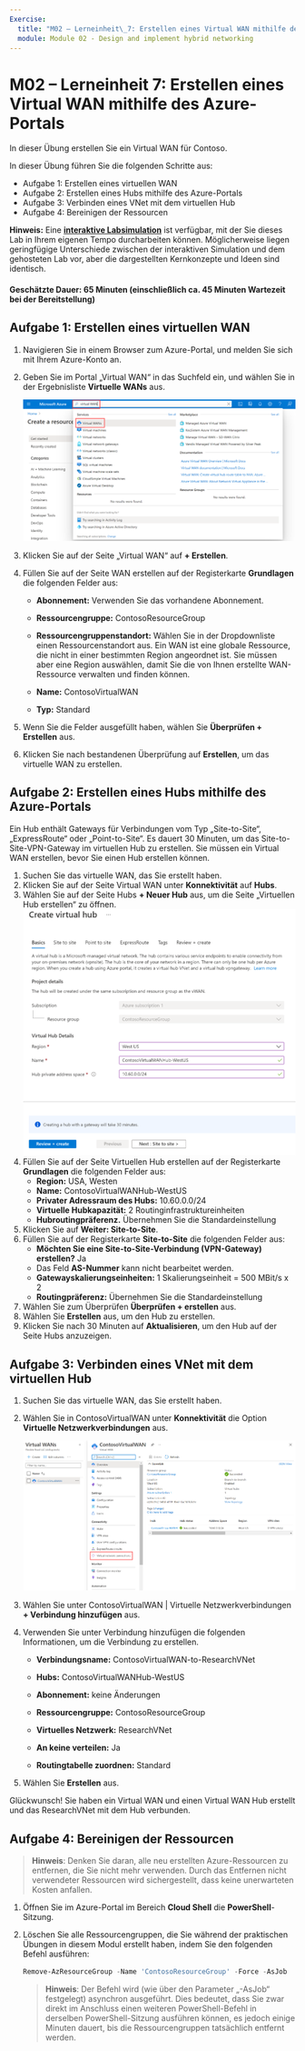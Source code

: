 ```yaml
---
Exercise:
  title: "M02 – Lerneinheit\_7: Erstellen eines Virtual WAN mithilfe des Azure-Portals"
  module: Module 02 - Design and implement hybrid networking
---
```


# M02 – Lerneinheit 7: Erstellen eines Virtual WAN mithilfe des Azure-Portals


In dieser Übung erstellen Sie ein Virtual WAN für Contoso.

In dieser Übung führen Sie die folgenden Schritte aus:

+ Aufgabe 1: Erstellen eines virtuellen WAN
+ Aufgabe 2: Erstellen eines Hubs mithilfe des Azure-Portals
+ Aufgabe 3: Verbinden eines VNet mit dem virtuellen Hub
+ Aufgabe 4: Bereinigen der Ressourcen

**Hinweis:** Eine **[interaktive Labsimulation](https://mslabs.cloudguides.com/guides/AZ-700%20Lab%20Simulation%20-%20Create%20a%20virtual%20WAN%20using%20the%20Azure%20portal)** ist verfügbar, mit der Sie dieses Lab in Ihrem eigenen Tempo durcharbeiten können. Möglicherweise liegen geringfügige Unterschiede zwischen der interaktiven Simulation und dem gehosteten Lab vor, aber die dargestellten Kernkonzepte und Ideen sind identisch.

#### Geschätzte Dauer: 65 Minuten (einschließlich ca. 45 Minuten Wartezeit bei der Bereitstellung)

## Aufgabe 1: Erstellen eines virtuellen WAN

1. Navigieren Sie in einem Browser zum Azure-Portal, und melden Sie sich mit Ihrem Azure-Konto an.

1. Geben Sie im Portal „Virtual WAN“ in das Suchfeld ein, und wählen Sie in der Ergebnisliste **Virtuelle WANs** aus.

   ![Suchen nach Virtual WAN im Azure-Portal.](../media/search-for-virtual-wan.png)

 

1. Klicken Sie auf der Seite „Virtual WAN“ auf **+ Erstellen**. 

1. Füllen Sie auf der Seite WAN erstellen auf der Registerkarte **Grundlagen** die folgenden Felder aus:

   - **Abonnement:** Verwenden Sie das vorhandene Abonnement.

   - **Ressourcengruppe:** ContosoResourceGroup

   - **Ressourcengruppenstandort:** Wählen Sie in der Dropdownliste einen Ressourcenstandort aus. Ein WAN ist eine globale Ressource, die nicht in einer bestimmten Region angeordnet ist. Sie müssen aber eine Region auswählen, damit Sie die von Ihnen erstellte WAN-Ressource verwalten und finden können.

   - **Name:** ContosoVirtualWAN

   - **Typ:** Standard 

1. Wenn Sie die Felder ausgefüllt haben, wählen Sie **Überprüfen + Erstellen** aus.

1. Klicken Sie nach bestandenen Überprüfung auf **Erstellen**, um das virtuelle WAN zu erstellen.

## Aufgabe 2: Erstellen eines Hubs mithilfe des Azure-Portals

Ein Hub enthält Gateways für Verbindungen vom Typ „Site-to-Site“, „ExpressRoute“ oder „Point-to-Site“. Es dauert 30 Minuten, um das Site-to-Site-VPN-Gateway im virtuellen Hub zu erstellen. Sie müssen ein Virtual WAN erstellen, bevor Sie einen Hub erstellen können.

1. Suchen Sie das virtuelle WAN, das Sie erstellt haben. 
1. Klicken Sie auf der Seite Virtual WAN unter **Konnektivität** auf **Hubs**.
1. Wählen Sie auf der Seite Hubs **+ Neuer Hub** aus, um die Seite „Virtuellen Hub erstellen“ zu öffnen.
   ![Erstellen eines virtuellen Hubs, Registerkarte „Grundlagen“.](../media/create-vwan-hub.png)
1. Füllen Sie auf der Seite Virtuellen Hub erstellen auf der Registerkarte **Grundlagen** die folgenden Felder aus:
   - **Region:** USA, Westen
   - **Name:** ContosoVirtualWANHub-WestUS
   - **Privater Adressraum des Hubs:** 10.60.0.0/24
   - **Virtuelle Hubkapazität:** 2 Routinginfrastruktureinheiten
   - **Hubroutingpräferenz.** Übernehmen Sie die Standardeinstellung
1. Klicken Sie auf **Weiter: Site-to-Site**.
1. Füllen Sie auf der Registerkarte **Site-to-Site** die folgenden Felder aus:
   - **Möchten Sie eine Site-to-Site-Verbindung (VPN-Gateway) erstellen?** Ja
   - Das Feld **AS-Nummer** kann nicht bearbeitet werden.
   - **Gatewayskalierungseinheiten:** 1 Skalierungseinheit = 500 MBit/s x 2
   - **Routingpräferenz:** Übernehmen Sie die Standardeinstellung 
1. Wählen Sie zum Überprüfen **Überprüfen + erstellen** aus.
1. Wählen Sie **Erstellen** aus, um den Hub zu erstellen. 
1. Klicken Sie nach 30 Minuten auf **Aktualisieren**, um den Hub auf der Seite Hubs anzuzeigen. 

## Aufgabe 3: Verbinden eines VNet mit dem virtuellen Hub

1. Suchen Sie das virtuelle WAN, das Sie erstellt haben. 

1. Wählen Sie in ContosoVirtualWAN unter **Konnektivität** die Option **Virtuelle Netzwerkverbindungen** aus.

   ![Virtual WAN-Konfigurationsseite mit hervorgehobenen virtuellen Netzwerkverbindungen.](../media/connect-vnet-to-virtual-hub.png)

1. Wählen Sie unter ContosoVirtualWAN | Virtuelle Netzwerkverbindungen **+ Verbindung hinzufügen** aus.

1. Verwenden Sie unter Verbindung hinzufügen die folgenden Informationen, um die Verbindung zu erstellen.

   - **Verbindungsname:** ContosoVirtualWAN-to-ResearchVNet

   - **Hubs:** ContosoVirtualWANHub-WestUS

   - **Abonnement:** keine Änderungen

   - **Ressourcengruppe:** ContosoResourceGroup

   - **Virtuelles Netzwerk:** ResearchVNet

   - **An keine verteilen:** Ja

   - **Routingtabelle zuordnen:** Standard

1. Wählen Sie **Erstellen** aus.

 

Glückwunsch! Sie haben ein Virtual WAN und einen Virtual WAN Hub erstellt und das ResearchVNet mit dem Hub verbunden.

## Aufgabe 4: Bereinigen der Ressourcen

   >**Hinweis**: Denken Sie daran, alle neu erstellten Azure-Ressourcen zu entfernen, die Sie nicht mehr verwenden. Durch das Entfernen nicht verwendeter Ressourcen wird sichergestellt, dass keine unerwarteten Kosten anfallen.

1. Öffnen Sie im Azure-Portal im Bereich **Cloud Shell** die **PowerShell**-Sitzung.

1. Löschen Sie alle Ressourcengruppen, die Sie während der praktischen Übungen in diesem Modul erstellt haben, indem Sie den folgenden Befehl ausführen:

   ```powershell
   Remove-AzResourceGroup -Name 'ContosoResourceGroup' -Force -AsJob
   ```

    >**Hinweis**: Der Befehl wird (wie über den Parameter „-AsJob“ festgelegt) asynchron ausgeführt. Dies bedeutet, dass Sie zwar direkt im Anschluss einen weiteren PowerShell-Befehl in derselben PowerShell-Sitzung ausführen können, es jedoch einige Minuten dauert, bis die Ressourcengruppen tatsächlich entfernt werden.
